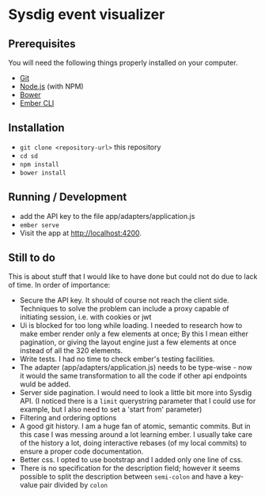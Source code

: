 # Sysdig event visualizer

## Prerequisites

You will need the following things properly installed on your computer.

* [Git](http://git-scm.com/)
* [Node.js](http://nodejs.org/) (with NPM)
* [Bower](http://bower.io/)
* [Ember CLI](http://ember-cli.com/)

## Installation

* `git clone <repository-url>` this repository
* `cd sd`
* `npm install`
* `bower install`

## Running / Development

* add the API key to the file app/adapters/application.js
* `ember serve`
* Visit the app at [http://localhost:4200](http://localhost:4200).

## Still to do

This is about stuff that I would like to have done but could not do due to lack of time.
In order of importance:

 * Secure the API key. It should of course not reach the client side.
   Techniques to solve the problem can include a proxy capable of initiating session, i.e. with cookies or jwt
 * Ui is blocked for too long while loading.
   I needed to research how to make ember render only a few elements at once; By this I mean either pagination, or giving the layout engine just a few elements at once instead of all the 320 elements.
 * Write tests. I had no time to check ember's testing facilities.
 * The adapter (app/adapters/application.js) needs to be type-wise - now it would the same transformation to all the code if other api endpoints wuld be added.
 * Server side pagination. I would need to look a little bit more into Sysdig API.
   (I noticed there is a `limit` querystring parameter that I could use for example, but I also need to set a 'start from' parameter)
 * Filtering and ordering options
 * A good git history. I am a huge fan of atomic, semantic commits. But in this case I was messing around a lot learning ember.
   I usually take care of the history a lot, doing interactive rebases (of my local commits) to ensure a proper code documentation.
 * Better css. I opted to use bootstrap and I added only one line of css.
 * There is no specification for the description field; however it seems possible to split the description between `semi-colon` and have a key-value pair divided by `colon`
